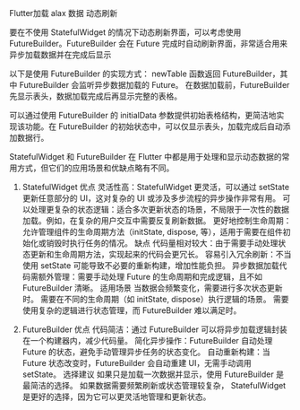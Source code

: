 Flutter加载  alax 数据  动态刷新


要在不使用 StatefulWidget 的情况下动态刷新界面，可以考虑使用 FutureBuilder。FutureBuilder 会在 Future 完成时自动刷新界面，非常适合用来异步加载数据并在完成后显示


以下是使用 FutureBuilder 的实现方式：
newTable 函数返回 FutureBuilder<Table>，其中 FutureBuilder 会监听异步数据加载的 Future。
在数据加载前，FutureBuilder 先显示表头，数据加载完成后再显示完整的表格。


可以通过使用 FutureBuilder 的 initialData 参数提供初始表格结构，更简洁地实现该功能。在 FutureBuilder 的初始状态中，可以仅显示表头，加载完成后自动添加数据行。


StatefulWidget 和 FutureBuilder 在 Flutter 中都是用于处理和显示动态数据的常用方式，但它们的应用场景和优缺点略有不同。
1. StatefulWidget
优点
灵活性高：StatefulWidget 更灵活，可以通过 setState 更新任意部分的 UI，这对复杂的 UI 或涉及多步流程的异步操作非常有用。
可以处理更复杂的状态逻辑：适合多次更新状态的场景，不局限于一次性的数据加载。例如，在复杂的用户交互中需要反复刷新数据。
更好地控制生命周期：允许管理组件的生命周期方法（initState, dispose, 等），适用于需要在组件初始化或销毁时执行任务的情况。
缺点
代码量相对较大：由于需要手动处理状态更新和生命周期方法，实现起来的代码会更冗长。
容易引入冗余刷新：不当使用 setState 可能导致不必要的重新构建，增加性能负担。
异步数据加载代码需额外管理：需要手动处理 Future 的生命周期和完成逻辑，且不如 FutureBuilder 清晰。
适用场景
当数据会频繁变化，需要进行多次状态更新时。
需要在不同的生命周期（如 initState, dispose）执行逻辑的场景。
需要使用复杂的逻辑进行状态管理，而 FutureBuilder 难以满足时。

2. FutureBuilder
优点
代码简洁：通过 FutureBuilder 可以将异步加载逻辑封装在一个构建器内，减少代码量。
简化异步操作：FutureBuilder 自动处理 Future 的状态，避免手动管理异步任务的状态变化。
自动重新构建：当 Future 状态改变时，FutureBuilder 会自动重建 UI，无需手动调用 setState。
选择建议
如果只是加载一次数据并显示，使用 FutureBuilder 是最简洁的选择。
如果数据需要频繁刷新或状态管理较复杂， StatefulWidget 是更好的选择，因为它可以更灵活地管理和更新状态。

